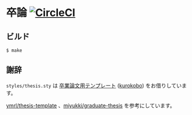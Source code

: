 # 卒論 [![CircleCI](https://circleci.com/gh/akkyie/thesis.svg?style=svg)](https://circleci.com/gh/akkyie/thesis)

## ビルド

```shell
$ make
```

## 謝辞

`styles/thesis.sty` は [卒業論文用テンプレート](http://wiki.kurokobo.com/index.php?LaTeX) ([kurokobo](http://twitter.com/kurokobo)) をお借りしています。

[ymrl/thesis-template](https://github.com/ymrl/thesis-template) 、[miyukki/graduate-thesis](https://github.com/miyukki/graduate-thesis) を参考にしています。
